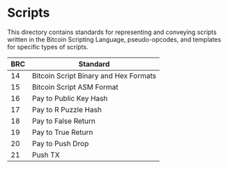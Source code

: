 # Scripts

This directory contains standards for representing and conveying scripts written in the Bitcoin Scripting Language, pseudo-opcodes, and templates for specific types of scripts.

BRC | Standard
-----|------------------
14   | Bitcoin Script Binary and Hex Formats
15   | Bitcoin Script ASM Format
16   | Pay to Public Key Hash
17   | Pay to R Puzzle Hash
18   | Pay to False Return
19   | Pay to True Return
20   | Pay to Push Drop
21   | Push TX
